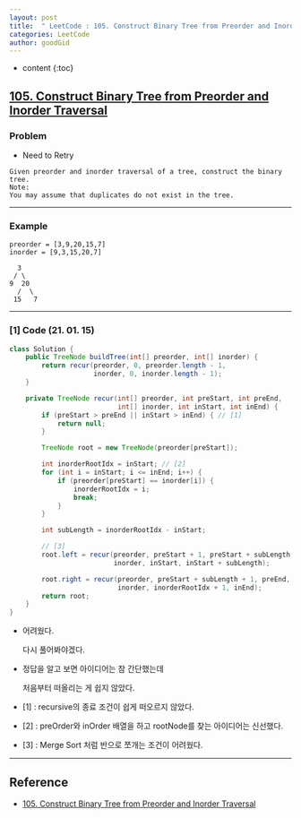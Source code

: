 ```yaml
---
layout: post
title:  " LeetCode : 105. Construct Binary Tree from Preorder and Inorder Traversal "
categories: LeetCode
author: goodGid
---
```

* content
{:toc}

## [105. Construct Binary Tree from Preorder and Inorder Traversal](https://leetcode.com/problems/construct-binary-tree-from-preorder-and-inorder-traversal/)

### Problem

* Need to Retry

```
Given preorder and inorder traversal of a tree, construct the binary tree.
Note:
You may assume that duplicates do not exist in the tree.
```





---

### Example

```
preorder = [3,9,20,15,7]
inorder = [9,3,15,20,7]

  3
 / \
9  20
  /  \
 15   7
```

---

### [1] Code (21. 01. 15)

``` java
class Solution {
    public TreeNode buildTree(int[] preorder, int[] inorder) {
        return recur(preorder, 0, preorder.length - 1,
                     inorder, 0, inorder.length - 1);
    }

    private TreeNode recur(int[] preorder, int preStart, int preEnd,
                           int[] inorder, int inStart, int inEnd) {
        if (preStart > preEnd || inStart > inEnd) { // [1]
            return null;
        }

        TreeNode root = new TreeNode(preorder[preStart]);

        int inorderRootIdx = inStart; // [2]
        for (int i = inStart; i <= inEnd; i++) {
            if (preorder[preStart] == inorder[i]) {
                inorderRootIdx = i;
                break;
            }
        }

        int subLength = inorderRootIdx - inStart;

        // [3]
        root.left = recur(preorder, preStart + 1, preStart + subLength,
                          inorder, inStart, inStart + subLength);

        root.right = recur(preorder, preStart + subLength + 1, preEnd,
                           inorder, inorderRootIdx + 1, inEnd);
        return root;
    }
}
```

* 어려웠다. 

  다시 풀어봐야겠다.

* 정답을 알고 보면 아이디어는 참 간단했는데

  처음부터 떠올리는 게 쉽지 않았다.


* [1] : recursive의 종료 조건이 쉽게 떠오르지 않았다.

* [2] : preOrder와 inOrder 배열을 하고 rootNode를 찾는 아이디어는 신선했다.

* [3] : Merge Sort 처럼 반으로 쪼개는 조건이 어려웠다.


---

## Reference

* [105. Construct Binary Tree from Preorder and Inorder Traversal](https://leetcode.com/problems/construct-binary-tree-from-preorder-and-inorder-traversal/)